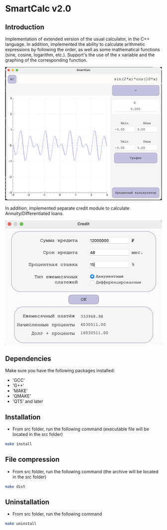 # SmartCalc v2.0

## Introduction

Implementation of extended version of the usual calculator, in the C++ language. In addition, implemented the ability to calculate arithmetic expressions by following the order, as well as some mathematical functions (sine, cosine, logarithm, etc.). Support's the use of the x variable and the graphing of the corresponding function.

![](./graph.png)

In addition, implemented separate credit module to calculate Annuity/Differentiated loans.

![](./credit.png)


## Dependencies

Make sure you have the following packages installed:

- 'GCC'
- 'G++'
- 'MAKE'
- 'QMAKE'
- 'QT5' and later

## Installation

- From src folder, run the following command (executable file will be located in the src folder)

```sh
make install
```

## File compression

- From src folder, run the following command (the archive will be located in the src folder)

```sh
make dist
```

## Uninstallation

- From src folder, run the following command

```sh
make uninstall
```